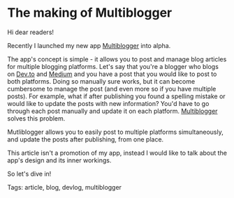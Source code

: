 # The making of Multiblogger

Hi dear readers!

Recently I launched my new app [Multiblogger](#TODO) into alpha. 

The app's concept is simple - it allows you to post and manage blog articles for multiple blogging platforms. Let's say that you're a blogger who blogs on [Dev.to](dev.to) and [Medium](medium.com) and you have a post that you would like to post to both platforms. Doing so manually sure works, but it can become cumbersome to manage the post (and even more so if you have multiple posts). For example, what if after publishing you found a spelling mistake or would like to update the posts with new information? You'd have to go through each post manually and update it on each platform. [Multiblogger](#TODO) solves this problem.

Mutliblogger allows you to easily post to multiple platforms simultaneously, and update the posts after publishing, from one place.

This article isn't a promotion of my app, instead I would like to talk about the app's design and its inner workings.

So let's dive in!



Tags:
  article, blog, devlog, multiblogger